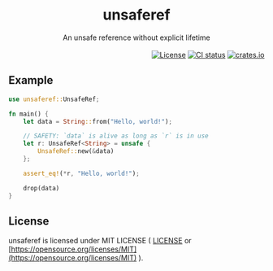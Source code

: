 <div align="center">
    <h1>unsaferef</h1>
    An unsafe reference without explicit lifetime
</div>

<br>

<div align="right">
    <a href="https://github.com/ohkami-rs/unsaferef/blob/main/LICENSE"><img alt="License" src="https://img.shields.io/crates/l/unsaferef.svg" /></a>
    <a href="https://github.com/ohkami-rs/unsaferef/actions"><img alt="CI status" src="https://github.com/ohkami-rs/unsaferef/actions/workflows/CI.yml/badge.svg"/></a>
    <a href="https://crates.io/crates/unsaferef"><img alt="crates.io" src="https://img.shields.io/crates/v/unsaferef" /></a>
</div>

## Example

```rust
use unsaferef::UnsafeRef;

fn main() {
    let data = String::from("Hello, world!");

    // SAFETY: `data` is alive as long as `r` is in use
    let r: UnsafeRef<String> = unsafe {
        UnsafeRef::new(&data)
    };

    assert_eq!(*r, "Hello, world!");

    drop(data)
}
```

## License

unsaferef is licensed under MIT LICENSE ( [LICENSE](https://github.com/ohkami-rs/unsaferef/blob/main/LICENSE) or [https://opensource.org/licenses/MIT](https://opensource.org/licenses/MIT) ).
